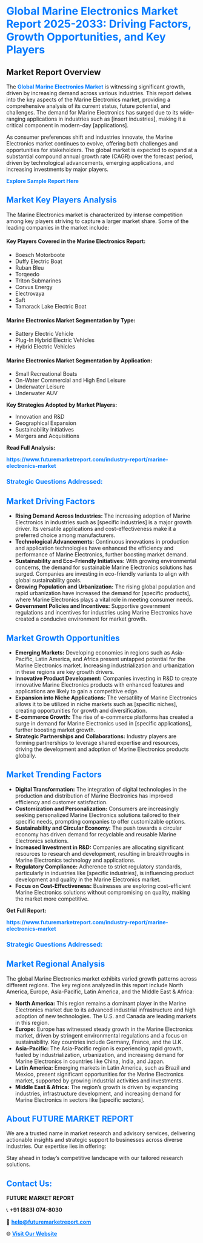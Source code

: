 <h1 style="color: #007BFF;">Global Marine Electronics Market Report 2025-2033: Driving Factors, Growth Opportunities, and Key Players</h1>

<section id="overview">
<h2>Market Report Overview</h2>
<p>The <a href="https://www.futuremarketreport.com/industry-report/marine-electronics-market" style="color: #007BFF; text-decoration: none;"><strong>Global Marine Electronics Market</strong></a> is witnessing significant growth, driven by increasing demand across various industries. This report delves into the key aspects of the Marine Electronics market, providing a comprehensive analysis of its current status, future potential, and challenges. The demand for Marine Electronics has surged due to its wide-ranging applications in industries such as [insert industries], making it a critical component in modern-day [applications].</p>
<p>As consumer preferences shift and industries innovate, the Marine Electronics market continues to evolve, offering both challenges and opportunities for stakeholders. The global market is expected to expand at a substantial compound annual growth rate (CAGR) over the forecast period, driven by technological advancements, emerging applications, and increasing investments by major players.</p>
</section>

<section id="overview">
<p><a href="https://www.futuremarketreport.com/request-sample/reportId=34921" style="color: #007BFF; text-decoration: none;"><strong>Explore Sample Report Here</strong></a></p>
</section>

<section id="key-players">
<h2 style="color: #007BFF;">Market Key Players Analysis</h2>
<p>The Marine Electronics market is characterized by intense competition among key players striving to capture a larger market share. Some of the leading companies in the market include:</p>
<h4>Key Players Covered in the Marine Electronics Report:</h4>
<ul><li>Boesch Motorboote</li><li>Duffy Electric Boat</li><li>Ruban Bleu</li><li>Torqeedo</li><li>Triton Submarines</li><li>Corvus Energy</li><li>Electrovaya</li><li>Saft</li><li>Tamarack Lake Electric Boat</li></ul>
<h4>Marine Electronics Market Segmentation by Type:</h4>
<ul><li>Battery Electric Vehicle</li><li>Plug-In Hybrid Electric Vehicles</li><li>Hybrid Electric Vehicles</li></ul>

<h4>Marine Electronics Market Segmentation by Application:</h4>
<ul><li>Small Recreational Boats</li><li>On-Water Commercial and High End Leisure</li><li>Underwater Leisure</li><li>Underwater AUV</li></ul>
<p><strong>Key Strategies Adopted by Market Players:</strong></p>
<ul>
<li>Innovation and R&D</li>
<li>Geographical Expansion</li>
<li>Sustainability Initiatives</li>
<li>Mergers and Acquisitions</li>
</ul>
</section>

<section>
<p><strong>Read Full Analysis: </strong></p><a href="https://www.futuremarketreport.com/industry-report/marine-electronics-market" style="color: #007BFF; text-decoration: none;"><strong>https://www.futuremarketreport.com/industry-report/marine-electronics-market</strong></a>
<h3 style="color: #007BFF;">Strategic Questions Addressed:</h3>
</section>

<section id="driving-factors">
<h2 style="color: #007BFF;">Market Driving Factors</h2>
<ul>
<li><strong>Rising Demand Across Industries:</strong> The increasing adoption of Marine Electronics in industries such as [specific industries] is a major growth driver. Its versatile applications and cost-effectiveness make it a preferred choice among manufacturers.</li>
<li><strong>Technological Advancements:</strong> Continuous innovations in production and application technologies have enhanced the efficiency and performance of Marine Electronics, further boosting market demand.</li>
<li><strong>Sustainability and Eco-Friendly Initiatives:</strong> With growing environmental concerns, the demand for sustainable Marine Electronics solutions has surged. Companies are investing in eco-friendly variants to align with global sustainability goals.</li>
<li><strong>Growing Population and Urbanization:</strong> The rising global population and rapid urbanization have increased the demand for [specific products], where Marine Electronics plays a vital role in meeting consumer needs.</li>
<li><strong>Government Policies and Incentives:</strong> Supportive government regulations and incentives for industries using Marine Electronics have created a conducive environment for market growth.</li>
</ul>
</section>

<section id="growth-opportunities">
<h2 style="color: #007BFF;">Market Growth Opportunities</h2>
<ul>
<li><strong>Emerging Markets:</strong> Developing economies in regions such as Asia-Pacific, Latin America, and Africa present untapped potential for the Marine Electronics market. Increasing industrialization and urbanization in these regions are key growth drivers.</li>
<li><strong>Innovative Product Development:</strong> Companies investing in R&D to create innovative Marine Electronics products with enhanced features and applications are likely to gain a competitive edge.</li>
<li><strong>Expansion into Niche Applications:</strong> The versatility of Marine Electronics allows it to be utilized in niche markets such as [specific niches], creating opportunities for growth and diversification.</li>
<li><strong>E-commerce Growth:</strong> The rise of e-commerce platforms has created a surge in demand for Marine Electronics used in [specific applications], further boosting market growth.</li>
<li><strong>Strategic Partnerships and Collaborations:</strong> Industry players are forming partnerships to leverage shared expertise and resources, driving the development and adoption of Marine Electronics products globally.</li>
</ul>
</section>

<section id="trending-factors">
<h2 style="color: #007BFF;">Market Trending Factors</h2>
<ul>
<li><strong>Digital Transformation:</strong> The integration of digital technologies in the production and distribution of Marine Electronics has improved efficiency and customer satisfaction.</li>
<li><strong>Customization and Personalization:</strong> Consumers are increasingly seeking personalized Marine Electronics solutions tailored to their specific needs, prompting companies to offer customizable options.</li>
<li><strong>Sustainability and Circular Economy:</strong> The push towards a circular economy has driven demand for recyclable and reusable Marine Electronics solutions.</li>
<li><strong>Increased Investment in R&D:</strong> Companies are allocating significant resources to research and development, resulting in breakthroughs in Marine Electronics technology and applications.</li>
<li><strong>Regulatory Compliance:</strong> Adherence to strict regulatory standards, particularly in industries like [specific industries], is influencing product development and quality in the Marine Electronics market.</li>
<li><strong>Focus on Cost-Effectiveness:</strong> Businesses are exploring cost-efficient Marine Electronics solutions without compromising on quality, making the market more competitive.</li>
</ul>
</section>

<section>
<p><strong>Get Full Report: </strong></p><a href="https://www.futuremarketreport.com/industry-report/marine-electronics-market" style="color: #007BFF; text-decoration: none;"><strong>https://www.futuremarketreport.com/industry-report/marine-electronics-market</strong></a>
<h3 style="color: #007BFF;">Strategic Questions Addressed:</h3>
</section>


<section id="regional-analysis">
<h2 style="color: #007BFF;">Market Regional Analysis</h2>
<p>The global Marine Electronics market exhibits varied growth patterns across different regions. The key regions analyzed in this report include North America, Europe, Asia-Pacific, Latin America, and the Middle East & Africa:</p>
<ul>
<li><strong>North America:</strong> This region remains a dominant player in the Marine Electronics market due to its advanced industrial infrastructure and high adoption of new technologies. The U.S. and Canada are leading markets in this region.</li>
<li><strong>Europe:</strong> Europe has witnessed steady growth in the Marine Electronics market, driven by stringent environmental regulations and a focus on sustainability. Key countries include Germany, France, and the U.K.</li>
<li><strong>Asia-Pacific:</strong> The Asia-Pacific region is experiencing rapid growth, fueled by industrialization, urbanization, and increasing demand for Marine Electronics in countries like China, India, and Japan.</li>
<li><strong>Latin America:</strong> Emerging markets in Latin America, such as Brazil and Mexico, present significant opportunities for the Marine Electronics market, supported by growing industrial activities and investments.</li>
<li><strong>Middle East & Africa:</strong> The region’s growth is driven by expanding industries, infrastructure development, and increasing demand for Marine Electronics in sectors like [specific sectors].</li>
</ul>
</section>

<footer>
<h2 style="color: #007BFF;">About FUTURE MARKET REPORT</h2>
<p>We are a trusted name in market research and advisory services, delivering actionable insights and strategic support to businesses across diverse industries. Our expertise lies in offering:</p>

<p>Stay ahead in today’s competitive landscape with our tailored research solutions.</p>

<h2 style="color: #007BFF;">Contact Us:</h2>
<p><strong>FUTURE MARKET REPORT</strong></p>
<p>📞 <strong>+91 (883) 074-8030</strong></p>
<p>📧 <strong><a href="mailto:help@futuremarketreport.com" style="color: #007BFF;">help@futuremarketreport.com</a></strong></p>
<p>🌐 <strong><a href="https://www.futuremarketreport.com/" style="color: #007BFF;">Visit Our Website</a></strong></p>
</footer>